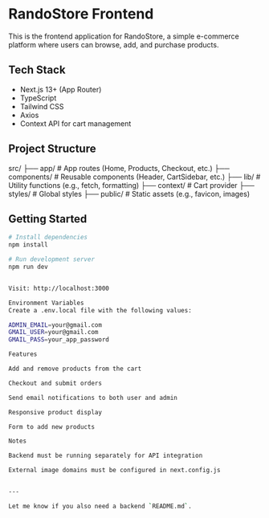 # RandoStore Frontend

This is the frontend application for RandoStore, a simple e-commerce platform where users can browse, add, and purchase products.

## Tech Stack

- Next.js 13+ (App Router)
- TypeScript
- Tailwind CSS
- Axios
- Context API for cart management

## Project Structure

src/
├── app/ # App routes (Home, Products, Checkout, etc.)
├── components/ # Reusable components (Header, CartSidebar, etc.)
├── lib/ # Utility functions (e.g., fetch, formatting)
├── context/ # Cart provider
├── styles/ # Global styles
├── public/ # Static assets (e.g., favicon, images)


## Getting Started

```bash
# Install dependencies
npm install

# Run development server
npm run dev


Visit: http://localhost:3000

Environment Variables
Create a .env.local file with the following values:

ADMIN_EMAIL=your@gmail.com
GMAIL_USER=your@gmail.com
GMAIL_PASS=your_app_password

Features

Add and remove products from the cart

Checkout and submit orders

Send email notifications to both user and admin

Responsive product display

Form to add new products

Notes

Backend must be running separately for API integration

External image domains must be configured in next.config.js


---

Let me know if you also need a backend `README.md`.


